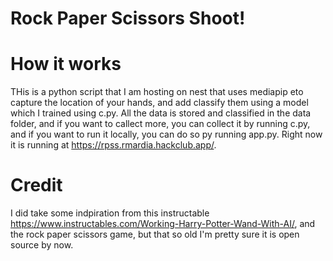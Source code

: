 # Rock Paper Scissors Shoot!
# How it works
THis is a python script that I am hosting on nest that uses mediapip eto capture the location of your hands, and add classify them using a model which I trained using c.py. All the data is stored and classified in the data folder, and if you want to callect more, you can collect it by running c.py, and if you want to run it locally, you can do so py running app.py. Right now it is running at  https://rpss.rmardia.hackclub.app/.
# Credit
I did take some indpiration from this instructable https://www.instructables.com/Working-Harry-Potter-Wand-With-AI/, and the rock paper scissors game, but that so old I'm pretty sure it is open source by now.
